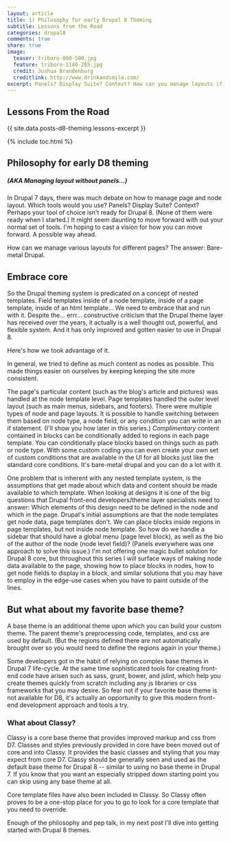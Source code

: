 ```yaml
---
layout: article
title: 1) Philosophy for early Drupal 8 Theming
subtitle: Lessons from the Road
categories: drupal8
comments: true
share: true
image:
  teaser: triboro-800-500.jpg
  feature: triboro-1140-285.jpg
  credit: Joshua Brandenburg
  creditlink: http://www.drinkandsmile.com/
excerpt: Panels? Display Suite? Context? How can you manage layouts if your tool of choice isn't ready? How can you create a theme without your favorite base theme?
---
```


## Lessons From the Road

{{ site.data.posts-d8-theming.lessons-excerpt }}

{% include toc.html %}

## Philosophy for early D8 theming

##### (AKA Managing layout without panels...)

In Drupal 7 days, there was much debate on how to manage page and node layout. Which tools would you use? Panels? Display Suite? Context? Perhaps your tool of choice isn't ready for Drupal 8. (None of them were ready when I started.) It might seem daunting to move forward with out your normal set of tools. I'm hoping to cast a vision for how you can move forward. A possible way ahead.

How can we manage various layouts for different pages? The answer: Bare-metal Drupal.

## Embrace core

So the Drupal theming system is predicated on a concept of nested templates. Field templates inside of a node template, inside of a page template, inside of an html template... We need to embrace that and run with it. Despite the... errr... constructive criticism that the Drupal theme layer has received over the years, it actually is a well thought out, powerful, and flexible system. And it has only improved and gotten easier to use in Drupal 8.

Here's how we took advantage of it.

In general, we tried to define as much content as nodes as possible. This made things easier on ourselves by keeping keeping the site more consistent.

The page's particular content (such as the blog's article and pictures) was handled at the node template level. Page templates handled the outer level layout (such as main menus, sidebars, and footers). There were multiple types of node and page layouts. It is possible to handle switching between them based on node type, a node field, or any condition you can write in an if statement. (I'll show you how later in this series.) *Complimentary* content contained in blocks can be conditionally added to regions in each page template. You can conditionally place blocks based on things such as path or node type. With some custom coding you can even create your own set of custom conditions that are available in the UI for all blocks just like the standard core conditions. It's bare-metal drupal and you can do a lot with it.

One problem that is inherent with any nested template system, is the assumptions that get made about which data and content should be made available to which template. When looking at designs it is one of the big questions that Drupal front-end developers/theme layer specialists need to answer: Which elements of this design need to be defined in the node and which in the page. Drupal's initial assumptions are that the node templates get node data, page templates don't. We can place blocks inside regions in page templates, but not inside node template. So how do we handle a sidebar that should have a global menu (page level block), as well as the bio of the author of the node (node level field)? (Panels everywhere was one approach to solve this issue.) I'm not offering one magic bullet solution for Drupal 8 core, but throughout this series I will surface ways of making node data available to the page, showing how to place blocks in nodes, how to get node fields to display in a block, and similar solutions that you may have to employ in the edge-use cases when you have to paint outside of the lines.

## But what about my favorite base theme?

A base theme is an additional theme upon which you can build your custom theme. The parent theme's preprocessing code, templates, and css are used by default. (But the regions defined there are not automatically brought over so you would need to define the regions again in your theme.)

Some developers got in the habit of relying on complex base themes in Drupal 7 life-cycle. At the same time sophisticated tools for creating front-end code have arisen such as sass, grunt, bower, and jslint, which help you create themes quickly from scratch including any js libraries or css frameworks that you may desire. So fear not if your favorite base theme is not available for D8, it's actually an opportunity to give this modern front-end development approach and tools a try.

### What about Classy?
Classy is a core base theme that provides improved markup and css from D7. Classes and styles previously provided in core have been moved out of core and into Classy. It provides the basic classes and styling that you may expect from core D7. Classy should be generally seen and used as the default base theme for Drupal 8 -- similar to using no base theme in Drupal 7. If you know that you want an especially stripped down starting point you can skip using any base theme at all.

Core template files have also been included in Classy. So Classy often proves to be a one-stop place for you to go to look for a core template that you need to override.

Enough of the philosophy and pep talk, in my next post I'll dive into getting started with Drupal 8 themes.
